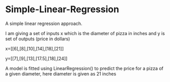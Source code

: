 # Simple-Linear-Regression
A simple linear regression approach.

I am giving a set of inputs x which is the diameter of pizza in inches and y is set of outputs (price in dollars)


x=[[6],[8],[10],[14],[18],[21]]


y=[[7],[9],[13],[17.5],[18],[24]]


A model is fitted using LinearRegression() to predict the price for a pizza of a given diameter, here diameter is given as 21 inches
